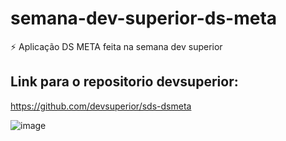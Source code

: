# semana-dev-superior-ds-meta
⚡ Aplicação DS META feita na semana dev superior

## Link para o repositorio devsuperior: 
https://github.com/devsuperior/sds-dsmeta

![image](https://user-images.githubusercontent.com/47873379/224525443-1b9db54d-673c-4ea8-bdb0-9c03996190d5.png)

